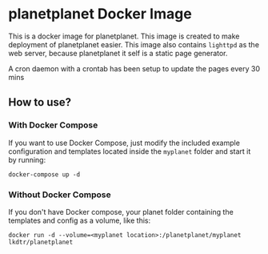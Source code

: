 # planetplanet Docker Image

This is a docker image for planetplanet. This image is created to make deployment
of planetplanet easier. This image also contains `lighttpd` as the web server,
because planetplanet it self is a static page generator.

A cron daemon with a crontab has been setup to update the pages every 30 mins

## How to use?

### With Docker Compose

If you want to use Docker Compose, just modify the included example configuration
and templates located inside the `myplanet` folder and start it by running:

`docker-compose up -d`

### Without Docker Compose

If you don't have Docker compose, your planet folder containing the templates and
config as a volume, like this:

`docker run -d --volume=<myplanet location>:/planetplanet/myplanet lkdtr/planetplanet`
